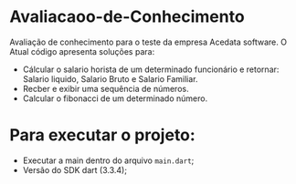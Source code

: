 # Avaliacaoo-de-Conhecimento
 Avaliação de conhecimento para o teste da empresa Acedata software. O Atual código apresenta soluções para:
  - Cálcular o salario horista de um determinado funcionário e retornar: Salario liquido, Salario Bruto e Salario Familiar.
  - Recber e exibir uma sequência de números.
  - Calcular o fibonacci de um determinado número.

 
# Para executar o projeto:
 - Executar a main dentro do arquivo `main.dart`;
 - Versão do SDK dart (3.3.4);
